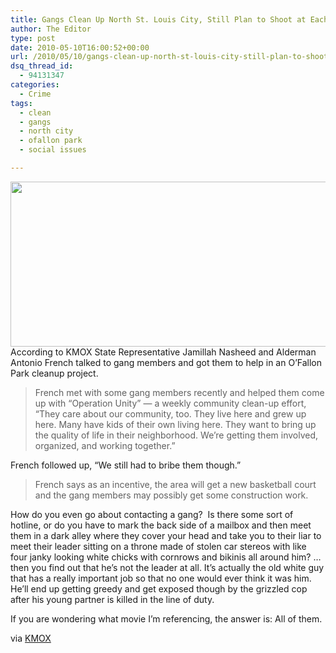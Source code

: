 ```yaml
---
title: Gangs Clean Up North St. Louis City, Still Plan to Shoot at Each Other
author: The Editor
type: post
date: 2010-05-10T16:00:52+00:00
url: /2010/05/10/gangs-clean-up-north-st-louis-city-still-plan-to-shoot-at-each-other/
dsq_thread_id:
  - 94131347
categories:
  - Crime
tags:
  - clean
  - gangs
  - north city
  - ofallon park
  - social issues

---
```

<a rel="attachment wp-att-4406" href="http://punchingkitty.com/2010/05/10/gangs-clean-up-north-st-louis-city-still-plan-to-shoot-at-each-other/gangs/"><img class="aligncenter size-full wp-image-4406" title="gangs" src="http://punchingkitty.com/wp-content/uploads/2010/05/gangs.jpg?filter=full" alt="" width="600" height="264" /></a>According to KMOX State Representative Jamillah Nasheed and Alderman Antonio French talked to gang members and got them to help in an O&#8217;Fallon Park cleanup project.

> French met with some gang members recently and helped them come up with &#8220;Operation Unity&#8221; &#8212; a weekly community clean-up effort, &#8220;They care about our community, too. They live here and grew up here. Many have kids of their own living here. They want to bring up the quality of life in their neighborhood. We&#8217;re getting them involved, organized, and working together.&#8221;

French followed up, &#8220;We still had to bribe them though.&#8221;

> French says as an incentive, the area will get a new basketball court and the gang members may possibly get some construction work.

How do you even go about contacting a gang?  Is there some sort of hotline, or do you have to mark the back side of a mailbox and then meet them in a dark alley where they cover your head and take you to their liar to meet their leader sitting on a throne made of stolen car stereos with like four janky looking white chicks with cornrows and bikinis all around him? &#8230;then you find out that he&#8217;s not the leader at all. It&#8217;s actually the old white guy that has a really important job so that no one would ever think it was him. He&#8217;ll end up getting greedy and get exposed though by the grizzled cop after his young partner is killed in the line of duty.

If you are wondering what movie I&#8217;m referencing, the answer is: All of them.

via <a href="http://www.kmox.com/Gangs-spruce-up-streets/7004814" target="_blank">KMOX</a>